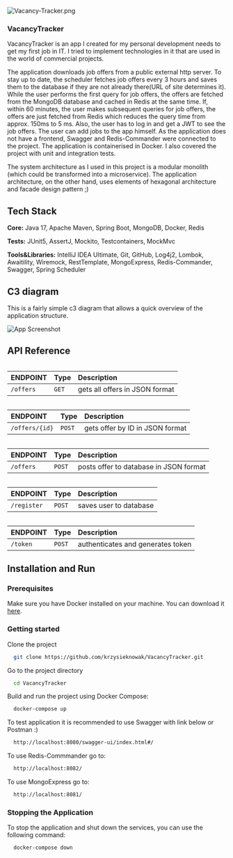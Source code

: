 
![Vacancy-Tracker.png](https://postimg.cc/VJ6YwtDs)


### VacancyTracker

VacancyTracker is an app I created for my personal development needs to get my first job in IT. I tried to implement technologies in it that are used in the world of commercial projects.

The application downloads job offers from a public external http server. To stay up to date, the scheduler fetches job offers every 3 hours and saves them to the database if they are not already there(URL of site determines it). While the user performs the first query for job offers, the offers are fetched from the MongoDB database and cached in Redis at the same time. If, within 60 minutes, the user makes subsequent queries for job offers, the offers are just fetched from Redis which reduces the query time from approx. 150ms to 5 ms. Also, the user has to log in and get a JWT to see the job offers. The user can add jobs to the app himself. As the application does not have a frontend, Swagger and Redis-Commander were connected to the project. The application is containerised in Docker. I also covered the project with unit and integration tests.

The system architecture as I used in this project is a modular monolith (which could be transformed into a microservice). The application architecture, on the other hand, uses elements of hexagonal architecture and facade design pattern ;)



## Tech Stack

**Core:**  Java 17, Apache Maven, Spring Boot, MongoDB, Docker, Redis

**Tests:** JUnit5, AssertJ, Mockito, Testcontainers, MockMvc

**Tools&Libraries:** IntelliJ IDEA Ultimate, Git, GitHub, Log4j2, Lombok, Awaitility, Wiremock, RestTemplate, MongoExpress, Redis-Commander, Swagger, Spring Scheduler


## C3 diagram
This is a fairly simple c3 diagram that allows a quick overview of the application structure.

![App Screenshot](https://i.postimg.cc/W1ZpY5rz/c3diagram.jpg)


## API Reference



```http
```

| ENDPOINT | Type     | Description                |
| :-------- | :------- | :------------------------- |
| `/offers` | `GET` | gets all offers in JSON format


```http
```
| ENDPOINT | Type     | Description                       |
| :-------- | :------- | :-------------------------------- |
| `/offers/{id}`| `POST` | gets offer by ID in JSON format|

```http
```

| ENDPOINT | Type     | Description                       |
| :-------- | :------- | :-------------------------------- |
| `/offers`      | `POST` | posts offer to database in JSON format|

```http
```

| ENDPOINT | Type     | Description                |
| :-------- | :------- | :------------------------- |
| `/register` | `POST` | saves user to database

```http
```

| ENDPOINT | Type     | Description                |
| :-------- | :------- | :------------------------- |
| `/token` | `POST` | authenticates and generates token



## Installation and Run
### Prerequisites
Make sure you have Docker installed on your machine. You can download it [here](https://www.docker.com/get-started).
### Getting started
Clone the project

```bash
  git clone https://github.com/krzysieknowak/VacancyTracker.git
```

Go to the project directory

```bash
  cd VacancyTracker
```

Build and run the project using Docker Compose:

```bash
  docker-compose up
```
To test application it is recommended to use Swagger with link below or Postman :)
```bash
  http://localhost:8080/swagger-ui/index.html#/
```
To use Redis-Commmander go to:
```bash
  http://localhost:8082/
```
To use MongoExpress go to:
```bash
  http://localhost:8081/
```

### Stopping the Application
To stop the application and shut down the services, you can use the following command:
```bash
  docker-compose down
```
